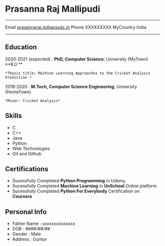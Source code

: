 Prasanna Raj Mallipudi
============

-------------------     ----------------------------
Email                    prasannaraj.m@apssdc.in
Phone                    XXXXXXXXX
MyCountry                India
-------------------     ----------------------------

Education
---------

2020-2021 (expected)
:   **PhD, Computer Science**; University (MyTown)
    **8.0 **

    *Thesis title: Machine Learning Approaches to the Cricket Analysis Prediction *

2018-2020
:   **M.Tech, Computer Science Engineering**; University
    (HomeTown)

    *Minor: Cricket Analysis*

Skills
--------------------
- C
- C++
- Java
- Python
- Web Technologies
- Git and Github

Certifications
--------------------
- Sucessfully Completed **Python Programming** in Udemy
- Sucessfully Completed **Machine Learning** in **UnSchool** Online platform
- Sucessfully Completed  **Python For Everybody** Certification on **Coursera**

Personal Info
--------------------
- Father Name : xxxxxxxxxxxxxx
- DOB         : ####/##/##
- Gender      : Male
- Address     : Guntur

